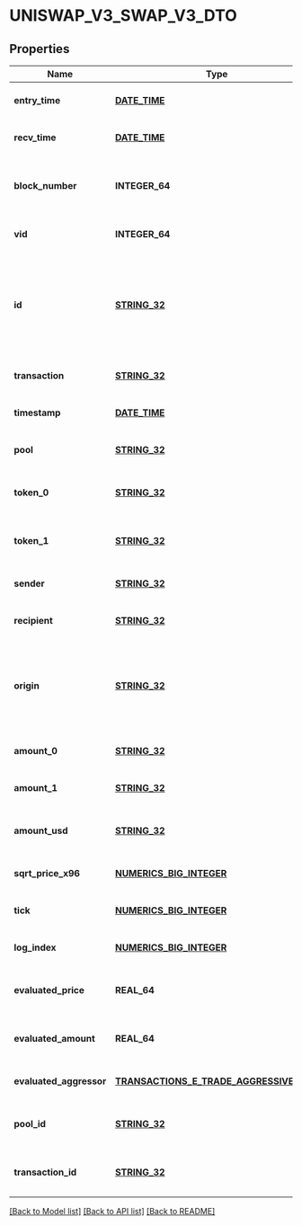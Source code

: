 # UNISWAP_V3_SWAP_V3_DTO

## Properties
Name | Type | Description | Notes
------------ | ------------- | ------------- | -------------
**entry_time** | [**DATE_TIME**](DATE_TIME.md) |  | [optional] [default to null]
**recv_time** | [**DATE_TIME**](DATE_TIME.md) |  | [optional] [default to null]
**block_number** | **INTEGER_64** | Number of block in which entity was recorded. | [optional] [default to null]
**vid** | **INTEGER_64** |  | [optional] [default to null]
**id** | [**STRING_32**](STRING_32.md) | Identifier, format: transaction hash + \&quot;#\&quot; + index in swaps Transaction array. | [optional] [default to null]
**transaction** | [**STRING_32**](STRING_32.md) | Pointer to transaction. | [optional] [default to null]
**timestamp** | [**DATE_TIME**](DATE_TIME.md) | Timestamp of transaction. | [optional] [default to null]
**pool** | [**STRING_32**](STRING_32.md) | Pool swap occured within. | [optional] [default to null]
**token_0** | [**STRING_32**](STRING_32.md) | Reference to token0 as stored in pair contract. | [optional] [default to null]
**token_1** | [**STRING_32**](STRING_32.md) | Reference to token1 as stored in pair contract. | [optional] [default to null]
**sender** | [**STRING_32**](STRING_32.md) | Sender of the swap. | [optional] [default to null]
**recipient** | [**STRING_32**](STRING_32.md) | Recipient of the swap. | [optional] [default to null]
**origin** | [**STRING_32**](STRING_32.md) | Transaction origin: the EOA (Externally Owned Account) that initiated the transaction | [optional] [default to null]
**amount_0** | [**STRING_32**](STRING_32.md) | Delta of token0 swapped. | [optional] [default to null]
**amount_1** | [**STRING_32**](STRING_32.md) | Delta of token1 swapped. | [optional] [default to null]
**amount_usd** | [**STRING_32**](STRING_32.md) | Derived amount of tokens sold in USD. | [optional] [default to null]
**sqrt_price_x96** | [**NUMERICS_BIG_INTEGER**](Numerics.BigInteger.md) |  | [optional] [default to null]
**tick** | [**NUMERICS_BIG_INTEGER**](Numerics.BigInteger.md) |  | [optional] [default to null]
**log_index** | [**NUMERICS_BIG_INTEGER**](Numerics.BigInteger.md) |  | [optional] [default to null]
**evaluated_price** | **REAL_64** |  | [optional] [readonly] [default to null]
**evaluated_amount** | **REAL_64** |  | [optional] [readonly] [default to null]
**evaluated_aggressor** | [**TRANSACTIONS_E_TRADE_AGGRESSIVE_SIDE**](Transactions.ETradeAggressiveSide.md) |  | [optional] [default to null]
**pool_id** | [**STRING_32**](STRING_32.md) |  | [optional] [readonly] [default to null]
**transaction_id** | [**STRING_32**](STRING_32.md) |  | [optional] [readonly] [default to null]

[[Back to Model list]](../README.md#documentation-for-models) [[Back to API list]](../README.md#documentation-for-api-endpoints) [[Back to README]](../README.md)


